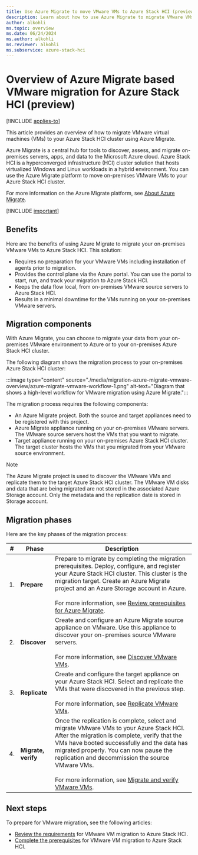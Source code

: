 ```yaml
---
title: Use Azure Migrate to move VMware VMs to Azure Stack HCI (preview)
description: Learn about how to use Azure Migrate to migrate VMware VMs to your Azure Stack HCI cluster (preview).
author: alkohli
ms.topic: overview
ms.date: 06/24/2024
ms.author: alkohli
ms.reviewer: alkohli
ms.subservice: azure-stack-hci
---
```


# Overview of Azure Migrate based VMware migration for Azure Stack HCI (preview)

[!INCLUDE [applies-to](../../includes/hci-applies-to-23h2.md)]

This article provides an overview of how to migrate VMware virtual machines (VMs) to your Azure Stack HCI cluster using Azure Migrate.

Azure Migrate is a central hub for tools to discover, assess, and migrate on-premises servers, apps, and data to the Microsoft Azure cloud. Azure Stack HCI is a hyperconverged infrastructure (HCI) cluster solution that hosts virtualized Windows and Linux workloads in a hybrid environment. You can use the Azure Migrate platform to move on-premises VMware VMs to your Azure Stack HCI cluster.

For more information on the Azure Migrate platform, see [About Azure Migrate](/azure/migrate/migrate-services-overview).

[!INCLUDE [important](../../includes/hci-preview.md)]

## Benefits

Here are the benefits of using Azure Migrate to migrate your on-premises VMware VMs to Azure Stack HCI. This solution:

- Requires no preparation for your VMware VMs including installation of agents prior to migration.
- Provides the control plane via the Azure portal. You can use the portal to start, run, and track your migration to Azure Stack HCI.
- Keeps the data flow local, from on-premises VMware source servers to Azure Stack HCI.
- Results in a minimal downtime for the VMs running on your on-premises VMware servers.

## Migration components

With Azure Migrate, you can choose to migrate your data from your on-premises VMware environment to Azure or to your on-premises Azure Stack HCI cluster.

The following diagram shows the migration process to your on-premises Azure Stack HCI cluster:

:::image type="content" source="./media/migration-azure-migrate-vmware-overview/azure-migrate-vmware-workflow-1.png" alt-text="Diagram that shows a high-level workflow for VMware migration using Azure Migrate.":::

The migration process requires the following components:

- An Azure Migrate project. Both the source and target appliances need to be registered with this project.
- Azure Migrate appliance running on your on-premises VMware servers. The VMware source servers host the VMs that you want to migrate.
- Target appliance running on your on-premises Azure Stack HCI cluster. The target cluster hosts the VMs that you migrated from your VMware source environment.

> [!NOTE]
> The Azure Migrate project is used to discover the VMware VMs and replicate them to the target Azure Stack HCI cluster. The VMware VM disks and data that are being migrated are not stored in the associated Azure Storage account. Only the metadata and the replication date is stored in Storage account.

## Migration phases

Here are the key phases of the migration process:


|#  |Phase  |Description  |
|---------|---------|---------|
|1.     |**Prepare**        |Prepare to migrate by completing the migration prerequisites. Deploy, configure, and register your Azure Stack HCI cluster. This cluster is the migration target. Create an Azure Migrate project and an Azure Storage account in Azure.<br><br> For more information, see [Review prerequisites for Azure Migrate](migrate-vmware-prerequisites.md).         |
|2.     |**Discover**       |Create and configure an Azure Migrate source appliance on VMware. Use this appliance to discover your on-premises source VMware servers. <br><br> For more information, see [Discover VMware VMs](migrate-vmware-replicate.md).          |
|3.     |**Replicate**      |Create and configure the target appliance on your Azure Stack HCI. Select and replicate the VMs that were discovered in the previous step. <br><br> For more information, see [Replicate VMware VMs](migrate-vmware-replicate.md).         |
|4.     |**Migrate, verify**|Once the replication is complete, select and migrate VMware VMs to your Azure Stack HCI. After the migration is complete, verify that the VMs have booted successfully and the data has migrated properly. You can now pause the replication and decommission the source VMware VMs. <br><br> For more information, see [Migrate and verify VMware VMs](./migrate-vmware-migrate.md).         |


## Next steps

To prepare for VMware migration, see the following articles:

- [Review the requirements](migrate-vmware-requirements.md) for VMware VM migration to Azure Stack HCI.
- [Complete the prerequisites](migrate-vmware-prerequisites.md) for VMware VM migration to Azure Stack HCI.
